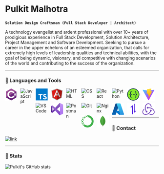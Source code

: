 # Pulkit Malhotra

**`Solution Design Craftsman (Full Stack Developer | Architect)`**

A technology evangelist and ardent professional with over 10+ years of prodigious experience in Full Stack Development, Solution Architecture, Project Management and Software Development. Seeking to pursue a career in the upper echelons of an esteemed organization, that calls for extremely high levels of leadership qualities and technical abilities, with the goal of being dynamic, visionary, and competitive with changing scenarios of the world and contributing to the success of the organization.

---

### 🧰 Languages and Tools
<img align="left" alt="CSharp" width="40px" style="padding-right:10px;" src="https://github.com/devicons/devicon/blob/v2.16.0/icons/csharp/csharp-original.svg">
<img align="left" alt="JavaScript" width="40px" style="padding-right:10px;" src="https://cdn.jsdelivr.net/gh/devicons/devicon/icons/javascript/javascript-original.svg">
<img align="left" alt="Typescript" width="40px" style="padding-right:10px;" src="https://github.com/devicons/devicon/blob/v2.16.0/icons/typescript/typescript-original.svg"/>
<img align="left" alt="AngularJs" width="40px" style="padding-right:10px;" src="https://github.com/devicons/devicon/blob/v2.16.0/icons/angularjs/angularjs-original.svg"/>
<img align="left" alt="HTML" width="40px" style="padding-right:10px;" src="https://cdn.jsdelivr.net/gh/devicons/devicon/icons/html5/html5-plain.svg" />
<img align="left" alt="CSS" width="40px" style="padding-right:10px;" src="https://cdn.jsdelivr.net/gh/devicons/devicon/icons/css3/css3-plain.svg"/>
<img align="left" alt="React" width="40px" style="padding-right:10px;" src="https://cdn.jsdelivr.net/gh/devicons/devicon/icons/react/react-original.svg" />
<img align="left" alt="Python" width="40px" style="padding-right:10px;" src="https://cdn.jsdelivr.net/gh/devicons/devicon/icons/python/python-original.svg"/>
<img align="left" alt="Swagger" width="40px" style="padding-right:10px;" src="https://github.com/devicons/devicon/blob/v2.16.0/icons/swagger/swagger-original.svg"/>
<img align="left" alt="Vite" width="40px" style="padding-right:10px;" src="https://github.com/devicons/devicon/blob/v2.16.0/icons/vitejs/vitejs-original.svg"/>

<br><br/>

<img align="left" alt="VSCode" width="40px" style="padding-right:10px;" src="https://cdn.jsdelivr.net/gh/devicons/devicon/icons/vscode/vscode-original.svg"/>
<img align="left" alt="VSStudio" width="40px" style="padding-right:10px;" src="https://github.com/devicons/devicon/blob/v2.16.0/icons/visualstudio/visualstudio-original.svg"/>
<img align="left" alt="Postman" width="40px" style="padding-right:10px;" src="https://cdn.jsdelivr.net/gh/devicons/devicon/icons/postman/postman-original.svg" />
<img align="left" alt="Git" width="40px" style="padding-right:10px;" src="https://cdn.jsdelivr.net/gh/devicons/devicon/icons/git/git-original.svg" />
<img align="left" alt="Nginx" width="40px" style="padding-right:10px;" src="https://cdn.jsdelivr.net/gh/devicons/devicon/icons/nginx/nginx-original.svg"/>
<img align="left" alt="Azure" width="40px" style="padding-right:10px;" src="https://github.com/devicons/devicon/blob/v2.16.0/icons/azure/azure-original.svg" />
<img align="left" alt="Axio" width="40px" style="padding-right:10px;" src="https://github.com/devicons/devicon/blob/v2.16.0/icons/axios/axios-plain.svg" />
<img align="left" alt="Redux" width="40px" style="padding-right:10px;" src="https://github.com/devicons/devicon/blob/v2.16.0/icons/redux/redux-original.svg" />
<img align="left" alt="Anaconda" width="40px" style="padding-right:10px;" src="https://github.com/devicons/devicon/blob/v2.16.0/icons/anaconda/anaconda-original.svg"/>
<img align="left" alt="MongoDb" width="40px" style="padding-right:10px;" src="https://github.com/devicons/devicon/blob/v2.16.0/icons/mongodb/mongodb-original.svg"/>
<br><br/>

---

### 💬 Contact

<a href="https://www.linkedin.com/in/malhotra-pulkit/" rel="nofollow">
    <img src="https://img.shields.io/badge/LinkedIn-0077B5?style=for-the-badge&logo=linkedin&logoColor=white" alt="link" style="max-width: 100%;">
</a>

---

### 🔰 Stats

![Pulkit's GitHub stats](https://github-readme-stats.vercel.app/api?username=pulkit-mlhtr&show_icons=true&theme=ocean_dark)
